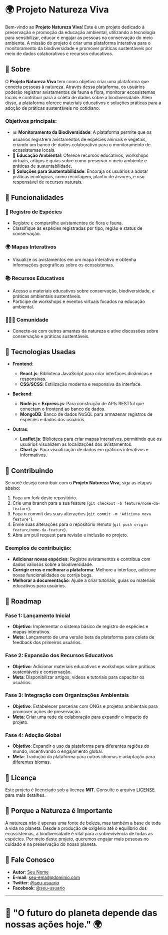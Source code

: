 # 🌍 Projeto Natureza Viva

Bem-vindo ao **Projeto Natureza Viva**! Este é um projeto dedicado à preservação e promoção da educação ambiental, utilizando a tecnologia para sensibilizar, educar e engajar as pessoas na conservação do meio ambiente. A missão do projeto é criar uma plataforma interativa para o monitoramento da biodiversidade e promover práticas sustentáveis por meio de dados colaborativos e recursos educativos.

## 📖 Sobre

O **Projeto Natureza Viva** tem como objetivo criar uma plataforma que conecta pessoas à natureza. Através dessa plataforma, os usuários poderão registrar avistamentos de fauna e flora, monitorar ecossistemas locais e contribuir para a coleta de dados sobre a biodiversidade. Além disso, a plataforma oferece materiais educativos e soluções práticas para a adoção de práticas sustentáveis no cotidiano.

### Objetivos principais:
- 📊 **Monitoramento da Biodiversidade**: A plataforma permite que os usuários registrem avistamentos de espécies animais e vegetais, criando um banco de dados colaborativo para o monitoramento de ecossistemas locais.
- 🌱 **Educação Ambiental**: Oferece recursos educativos, workshops virtuais, artigos e guias sobre como preservar o meio ambiente e práticas de sustentabilidade.
- 🌿 **Soluções para Sustentabilidade**: Encoraja os usuários a adotar práticas ecológicas, como reciclagem, plantio de árvores, e uso responsável de recursos naturais.

## 🚀 Funcionalidades

### 📌 Registro de Espécies
- Registre e compartilhe avistamentos de flora e fauna.
- Classifique as espécies registradas por tipo, região e status de conservação.

### 🌍 Mapas Interativos
- Visualize os avistamentos em um mapa interativo e obtenha informações geográficas sobre os ecossistemas.
  
### 📚 Recursos Educativos
- Acesso a materiais educativos sobre conservação, biodiversidade, e práticas ambientais sustentáveis.
- Participe de workshops e eventos virtuais focados na educação ambiental.

### 🧑‍🤝‍🧑 Comunidade
- Conecte-se com outros amantes da natureza e ative discussões sobre conservação e práticas sustentáveis.

## 🧪 Tecnologias Usadas

- **Frontend**:
  - **React.js**: Biblioteca JavaScript para criar interfaces dinâmicas e responsivas.
  - **CSS/SCSS**: Estilização moderna e responsiva da interface.
  
- **Backend**:
  - **Node.js** e **Express.js**: Para construção de APIs RESTful que conectam o frontend ao banco de dados.
  - **MongoDB**: Banco de dados NoSQL para armazenar registros de espécies e dados dos usuários.
  
- **Outras**:
  - **Leaflet.js**: Biblioteca para criar mapas interativos, permitindo que os usuários visualizem as localizações dos avistamentos.
  - **Chart.js**: Para visualização de dados em gráficos interativos e informativos.

## 🤝 Contribuindo

Se você deseja contribuir com o **Projeto Natureza Viva**, siga as etapas abaixo:

1. Faça um fork deste repositório.
2. Crie uma branch para a sua feature (`git checkout -b feature/nome-da-feature`).
3. Faça o commit das suas alterações (`git commit -m 'Adiciona nova feature'`).
4. Envie suas alterações para o repositório remoto (`git push origin feature/nome-da-feature`).
5. Abra um pull request para revisão e inclusão no projeto.

### Exemplos de contribuição:
- **Adicionar novas espécies**: Registre avistamentos e contribua com dados valiosos sobre a biodiversidade.
- **Corrigir erros e melhorar a plataforma**: Melhore a interface, adicione novas funcionalidades ou corrija bugs.
- **Melhorar a documentação**: Ajude a criar tutoriais, guias ou materiais educativos para usuários.

## 🌱 Roadmap

### Fase 1: Lançamento Inicial
- **Objetivo**: Implementar o sistema básico de registro de espécies e mapas interativos.
- **Meta**: Lançamento de uma versão beta da plataforma para coleta de feedback dos primeiros usuários.

### Fase 2: Expansão dos Recursos Educativos
- **Objetivo**: Adicionar materiais educativos e workshops sobre práticas sustentáveis e conservação.
- **Meta**: Disponibilizar artigos, vídeos e tutoriais para capacitar os usuários.

### Fase 3: Integração com Organizações Ambientais
- **Objetivo**: Estabelecer parcerias com ONGs e projetos ambientais para promover ações de preservação.
- **Meta**: Criar uma rede de colaboração para expandir o impacto do projeto.

### Fase 4: Adoção Global
- **Objetivo**: Expandir o uso da plataforma para diferentes regiões do mundo, incentivando o engajamento global.
- **Meta**: Tradução da plataforma para outros idiomas e adaptação para diferentes biomas.

## 📄 Licença

Este projeto é licenciado sob a licença **MIT**. Consulte o arquivo [LICENSE](LICENSE) para mais detalhes.

## 🌿 Porque a Natureza é Importante

A natureza não é apenas uma fonte de beleza, mas também a base de toda a vida no planeta. Desde a produção de oxigênio até o equilíbrio dos ecossistemas, a biodiversidade é vital para a sobrevivência de todas as espécies. Por meio deste projeto, queremos engajar mais pessoas no cuidado e na preservação do nosso planeta.

## 📢 Fale Conosco

- **Autor**: [Seu Nome](https://www.linkedin.com/in/seu-nome)
- **E-mail**: seu-email@dominio.com
- **Twitter**: [@seu-usuario](https://twitter.com/seu-usuario)
- **Facebook**: [@seu-usuario](https://facebook.com/seu-usuario)

---

# 🌿 "O futuro do planeta depende das nossas ações hoje." 🌍
